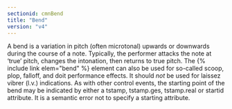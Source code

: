 ```yaml
---
sectionid: cmnBend
title: "Bend"
version: "v4"
---
```


A bend is a variation in pitch (often microtonal) upwards or downwards during the course of a note. Typically, the performer attacks the note at ‘true’ pitch, changes the intonation, then returns to true pitch. The {% include link elem="bend" %} element can also be used for so-called scoop, plop, falloff, and doit performance effects. It should *not* be used for laissez vibrer (l.v.) indications. As with other control events, the starting point of the bend may be indicated by either a tstamp, tstamp.ges, tstamp.real or startid attribute. It is a semantic error not to specify a starting attribute.
